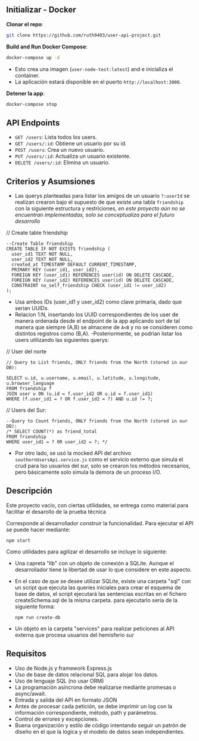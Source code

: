 
## Initializar - Docker
**Clonar el repo**:
   ```bash
   git clone https://github.com/ruth9403/user-api-project.git
   ```
**Build and Run Docker Compose**:
   ```bash
   docker-compose up -d
   ```
   - Esto crea una imagen (`user-node-test:latest`) and e inicializa el container.
   - La aplicación estará disponible en el puerto `http://localhost:3000`.

**Detener la app**:
   ```bash
   docker-compose stop
   ```

## API Endpoints

- `GET /users`: Lista todos los users.
- `GET /users/:id`: Obtiene un usuario por su id.
- `POST /users`: Crea un nuevo usuario.
- `PUT /users/:id`: Actualiza un usuario existente.
- `DELETE /users/:id`: Elimina un usuario.

## Criterios y Asumsiones
- Las querys planteadas para listar los amigos de un usuario `?:userId` se realizan crearon bajo el supuesto de que existe una tabla  `friendship` con la siguiente estructura y restriciones, _en este proyecto aún no se encuentran implementadas, solo se conceptualiza para el futuro desarrollo_

// Create table friendship
```
--Create Table friendship 
CREATE TABLE IF NOT EXISTS friendship (
  user_id1 TEXT NOT NULL,
  user_id2 TEXT NOT NULL,
  created_at TIMESTAMP DEFAULT CURRENT_TIMESTAMP,
  PRIMARY KEY (user_id1, user_id2),
  FOREIGN KEY (user_id1) REFERENCES user(id) ON DELETE CASCADE,
  FOREIGN KEY (user_id2) REFERENCES user(id) ON DELETE CASCADE,
  CONSTRAINT no_self_friendship CHECK (user_id1 != user_id2)
);
```

 - Usa ambos IDs (user_id1 y user_id2) como clave primaria, dado que serian UUIDs.
 - Relacion 1:N, insertando los UUID correspondientes de los user de manera ordenada desde el endpoint de la app aplicando sort de tal manera que siempre (A,B) se almacene de `A<B` y no se consideren como distintos registros como (B,A).
 -Posteriormente, se podrìan listar los users utilizando las siguientes querys:

// User del norte
```
// Query to List friends, ONLY friends from the North (stored in our DB):

SELECT u.id, u.username, u.email, u.latitude, u.longitude, u.browser_language
FROM friendship f
JOIN user u ON (u.id = f.user_id2 OR u.id = f.user_id1)
WHERE (f.user_id1 = ? OR f.user_id2 = ?) AND u.id != ?;
```
// Users del Sur:
```
--Query to Count friends, ONLY friends from the North (stored in our DB):
/* SELECT COUNT(*) as friend_total
FROM friendship
WHERE user_id1 = ? OR user_id2 = ?; */
```

- Por otro lado, se usó la mocked API del archivo `southernUsersApi.service.js` como el servicio externo que simula el crud para lso usuarios del sur, solo se crearon los métodos necesarios, pero básicamente solo simula la demora de un proceso I/O.

## Descripción
Este proyecto vacío, con ciertas utilidades, se entrega como material para facilitar el desarollo de la prueba técnica

Corresponde al desarrollador construir la funcionalidad. Para ejecutar el API se puede hacer mediante:
  ```
  npm start
  ```

Como utilidades para agilizar el desarrollo se incluye lo siguiente:

- Una capreta "lib" con un objeto de conexión a SQLite. Aunque el desarrollador tiene la libertad de usar lo que considere en este aspecto.

- En el caso de que se desee utilizar SQLite, existe una carpeta "sql" con un script que ejecuta las queries iniciales para crear el esquema de base de datos, el script ejecutará las sentencias escritas en el fichero createSchema.sql de la misma carpeta. para ejecutarlo sería de la siguiente forma:
  ```
  npm run create-db
  ```
- Un objeto en la carpeta "services" para realizar peticiones al API externa que procesa usuarios del hemisferio sur


## Requisitos

- Uso de Node.js y framework Express.js
- Uso de base de datos relacional SQL para alojar los datos.
- Uso de lenguaje SQL (no usar ORM)
- La programación asíncrona debe realizarse mediante promesas o async/await.
- Entrada y salida del API en formato JSON
- Antes de procesar cada petición, se debe imprimir un log con la información correspondiente, método, path y parámetros.
- Control de errores y excepciones.
- Buena organización y estilo de código intentando seguir un patrón de diseño en el que la lógica y el modelo de datos sean independientes.